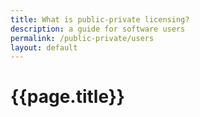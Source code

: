 ```yaml
---
title: What is public-private licensing?
description: a guide for software users
permalink: /public-private/users
layout: default
---
```


# {{page.title}}
